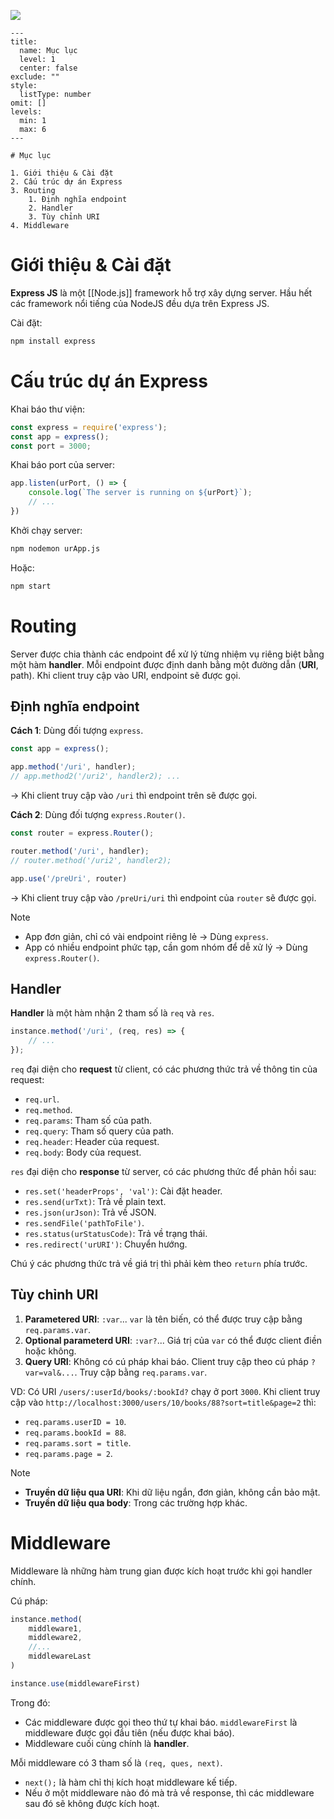 

![](https://encrypted-tbn0.gstatic.com/images?q=tbn:ANd9GcSzkHnI2qKrGwyBJwLHvPjaFZo5UUYWOUWmIw&s)

```insta-toc
---
title:
  name: Mục lục
  level: 1
  center: false
exclude: ""
style:
  listType: number
omit: []
levels:
  min: 1
  max: 6
---

# Mục lục

1. Giới thiệu & Cài đặt
2. Cấu trúc dự án Express
3. Routing
    1. Định nghĩa endpoint
    2. Handler
    3. Tùy chỉnh URI
4. Middleware
```

# Giới thiệu & Cài đặt

**Express JS** là một [[Node.js]] framework hỗ trợ xây dựng server. Hầu hết các framework nổi tiếng của NodeJS đều dựa trên Express JS.

Cài đặt:
```sh
npm install express
```

# Cấu trúc dự án Express

Khai báo thư viện:
```js
const express = require('express');
const app = express();
const port = 3000;
```

Khai báo port của server:
```js
app.listen(urPort, () => {
	console.log(`The server is running on ${urPort}`);
	// ...
})
```

Khởi chạy server:
```sh
npm nodemon urApp.js
```
Hoặc:
```sh
npm start
```

# Routing

Server được chia thành các endpoint để xử lý từng nhiệm vụ riêng biệt bằng một hàm **handler**. Mỗi endpoint được định danh bằng một đường dẫn (**URI**, path). Khi client truy cập vào URI, endpoint sẽ được gọi.

## Định nghĩa endpoint

**Cách 1**: Dùng đối tượng `express`.

```js
const app = express();

app.method('/uri', handler);
// app.method2('/uri2', handler2); ...
```
-> Khi client truy cập vào `/uri` thì endpoint trên sẽ được gọi.

**Cách 2**: Dùng đối tượng `express.Router()`.

```js
const router = express.Router();

router.method('/uri', handler);
// router.method('/uri2', handler2);

app.use('/preUri', router)
```
-> Khi client truy cập vào `/preUri/uri` thì endpoint của `router` sẽ được gọi.

>[!NOTE]
>- App đơn giản, chỉ có vài endpoint riêng lẻ -> Dùng `express`.
>- App có nhiều endpoint phức tạp, cần gom nhóm để dễ xử lý -> Dùng `express.Router()`.

## Handler

**Handler** là một hàm nhận 2 tham số là `req` và `res`.

```js
instance.method('/uri', (req, res) => {
	// ...
});
```

`req` đại diện cho **request** từ client, có các phương thức trả về thông tin của request:
- `req.url`.
- `req.method`.
- `req.params`: Tham số của path.
- `req.query`: Tham số query của path.
- `req.header`: Header của request.
- `req.body`: Body của request.

`res` đại diện cho **response** từ server, có các phương thức để phản hồi sau:
- `res.set('headerProps', 'val')`: Cài đặt header.
- `res.send(urTxt)`: Trả về plain text.
- `res.json(urJson)`: Trả về JSON.
- `res.sendFile('pathToFile')`.
- `res.status(urStatusCode)`: Trả về trạng thái.
- `res.redirect('urURI')`: Chuyển hướng.

Chú ý các phương thức trả về giá trị thì phải kèm theo `return` phía trước.

## Tùy chỉnh URI

1. **Parametered URI**: `:var`... `var` là tên biến, có thể được truy cập bằng `req.params.var`.
2. **Optional parameterd URI**: `:var?`... Giá trị của `var` có thể được client điền hoặc không.
3. **Query URI**: Không có cú pháp khai báo. Client truy cập theo cú pháp `?var=val&...`. Truy cập bằng `req.params.var`.

VD: Có URI `/users/:userId/books/:bookId?` chạy ở port `3000`.
Khi client truy cập vào `http://localhost:3000/users/10/books/88?sort=title&page=2` thì:
- `req.params.userID = 10`.
- `req.params.bookId = 88`.
- `req.params.sort = title`.
- `req.params.page = 2`.

>[!NOTE]
>- **Truyền dữ liệu qua URI**: Khi dữ liệu ngắn, đơn giản, không cần bảo mật.
>- **Truyền dữ liệu qua body**: Trong các trường hợp khác.

# Middleware

Middleware là những hàm trung gian được kích hoạt trước khi gọi handler chính.

Cú pháp:
```js
instance.method(
	middleware1,
	middleware2,
	//...
	middlewareLast
)

instance.use(middlewareFirst)
```

Trong đó:
- Các middleware được gọi theo thứ tự khai báo. `middlewareFirst` là middleware được gọi đầu tiên (nếu được khai báo).
- Middleware cuối cùng chính là **handler**.

Mỗi middleware có 3 tham số là `(req, ques, next)`.
- `next();` là hàm chỉ thị kích hoạt middleware kế tiếp.
- Nếu ở một middleware nào đó mà trả về response, thì các middleware sau đó sẽ không được kích hoạt.









